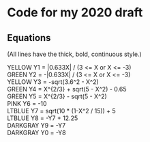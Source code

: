 # Code for my 2020 draft
## Equations

(All lines have the thick, bold, continuous style.)

YELLOW Y1 = |0.633X| / (3 <= X or X <= -3)  
GREEN Y2 = -|0.633X| / (3 <= X or X <= -3)  
YELLOW Y3 = -sqrt(3.6^2 - X^2)  
GREEN Y4 = X^{2/3} + sqrt(5 - X^2) - 0.65  
GREEN Y5 = X^{2/3} - sqrt(5 - X^2)  
PINK Y6 = -10  
LTBLUE Y7 = sqrt(10 * (1-X^2 / 15)) + 5  
LTBLUE Y8 = -Y7 + 12.25  
DARKGRAY Y9 = -Y7  
DARKGRAY Y0 = -Y8  
